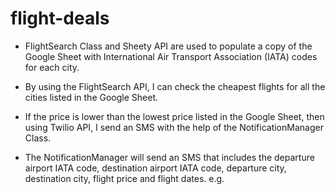 # flight-deals

- FlightSearch Class and Sheety API are used to populate a copy of the Google Sheet with International Air Transport Association (IATA) codes for each city. 
- By using the FlightSearch API, I can check the cheapest flights for all the cities listed in the Google Sheet.

- If the price is lower than the lowest price listed in the Google Sheet, then using Twilio API, I send an SMS with the help of the NotificationManager Class.
- The NotificationManager will send an SMS that includes the departure airport IATA code, destination airport IATA code, departure city, destination city,
  flight price and flight dates. e.g.
